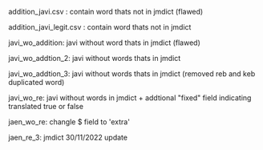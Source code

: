 addition_javi.csv :         contain word thats not in jmdict (flawed)

addition_javi_legit.csv :   contain word thats not in jmdict

javi_wo_addition:        javi without word thats in jmdict (flawed)

javi_wo_addtion_2:       javi without words thats in jmdict

javi_wo_addtion_3:       javi without words thats in jmdict (removed reb and keb duplicated word)

javi_wo_re:              javi without words in jmdict + addtional "fixed" field indicating translated true or false

jaen_wo_re: changle $ field to 'extra'

jaen_re_3: jmdict 30/11/2022 update